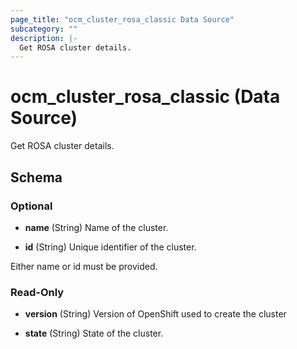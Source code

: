 ```yaml
---
page_title: "ocm_cluster_rosa_classic Data Source"
subcategory: ""
description: |-
  Get ROSA cluster details.
---
```


# ocm_cluster_rosa_classic (Data Source)

Get ROSA cluster details.

## Schema

### Optional

- **name** (String) Name of the cluster.

- **id** (String) Unique identifier of the cluster.

Either name or id must be provided.

  
### Read-Only

- **version** (String) Version of OpenShift used to create the cluster

- **state** (String) State of the cluster.